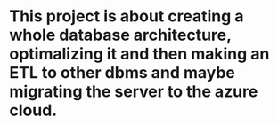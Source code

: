 # This project is about creating a whole database architecture, optimalizing it and then making an ETL to other dbms and maybe migrating the server to the azure cloud.
